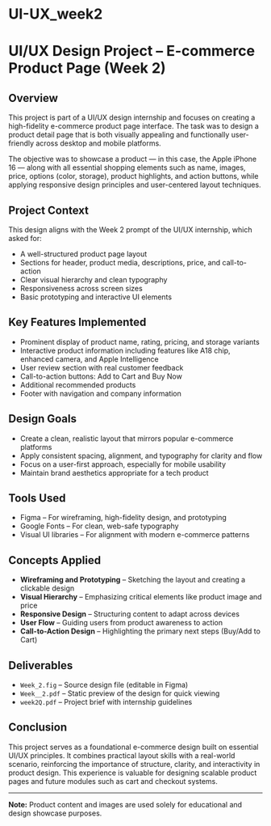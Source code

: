 # UI-UX_week2
# UI/UX Design Project – E-commerce Product Page (Week 2)

## Overview

This project is part of a UI/UX design internship and focuses on creating a high-fidelity e-commerce product page interface. The task was to design a product detail page that is both visually appealing and functionally user-friendly across desktop and mobile platforms.

The objective was to showcase a product — in this case, the Apple iPhone 16 — along with all essential shopping elements such as name, images, price, options (color, storage), product highlights, and action buttons, while applying responsive design principles and user-centered layout techniques.

## Project Context

This design aligns with the Week 2 prompt of the UI/UX internship, which asked for:

- A well-structured product page layout
- Sections for header, product media, descriptions, price, and call-to-action
- Clear visual hierarchy and clean typography
- Responsiveness across screen sizes
- Basic prototyping and interactive UI elements

## Key Features Implemented

- Prominent display of product name, rating, pricing, and storage variants
- Interactive product information including features like A18 chip, enhanced camera, and Apple Intelligence
- User review section with real customer feedback
- Call-to-action buttons: Add to Cart and Buy Now
- Additional recommended products
- Footer with navigation and company information

## Design Goals

- Create a clean, realistic layout that mirrors popular e-commerce platforms
- Apply consistent spacing, alignment, and typography for clarity and flow
- Focus on a user-first approach, especially for mobile usability
- Maintain brand aesthetics appropriate for a tech product

## Tools Used

- Figma – For wireframing, high-fidelity design, and prototyping
- Google Fonts – For clean, web-safe typography
- Visual UI libraries – For alignment with modern e-commerce patterns

## Concepts Applied

- **Wireframing and Prototyping** – Sketching the layout and creating a clickable design
- **Visual Hierarchy** – Emphasizing critical elements like product image and price
- **Responsive Design** – Structuring content to adapt across devices
- **User Flow** – Guiding users from product awareness to action
- **Call-to-Action Design** – Highlighting the primary next steps (Buy/Add to Cart)

## Deliverables

- `Week_2.fig` – Source design file (editable in Figma)
- `Week__2.pdf` – Static preview of the design for quick viewing
- `week2Q.pdf` – Project brief with internship guidelines

## Conclusion

This project serves as a foundational e-commerce design built on essential UI/UX principles. It combines practical layout skills with a real-world scenario, reinforcing the importance of structure, clarity, and interactivity in product design. This experience is valuable for designing scalable product pages and future modules such as cart and checkout systems.

---

**Note:** Product content and images are used solely for educational and design showcase purposes.
